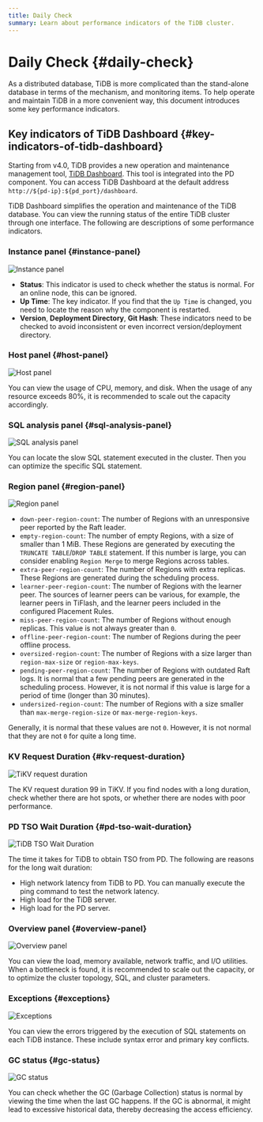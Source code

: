 ```yaml
---
title: Daily Check
summary: Learn about performance indicators of the TiDB cluster.
---
```


# Daily Check {#daily-check}

As a distributed database, TiDB is more complicated than the stand-alone database in terms of the mechanism, and monitoring items. To help operate and maintain TiDB in a more convenient way, this document introduces some key performance indicators.

## Key indicators of TiDB Dashboard {#key-indicators-of-tidb-dashboard}

Starting from v4.0, TiDB provides a new operation and maintenance management tool, [TiDB Dashboard](/dashboard/dashboard-intro.md). This tool is integrated into the PD component. You can access TiDB Dashboard at the default address `http://${pd-ip}:${pd_port}/dashboard`.

TiDB Dashboard simplifies the operation and maintenance of the TiDB database. You can view the running status of the entire TiDB cluster through one interface. The following are descriptions of some performance indicators.

### Instance panel {#instance-panel}

![Instance panel](/media/instance-status-panel.png)

-   **Status**: This indicator is used to check whether the status is normal. For an online node, this can be ignored.
-   **Up Time**: The key indicator. If you find that the `Up Time` is changed, you need to locate the reason why the component is restarted.
-   **Version**, **Deployment Directory**, **Git Hash**: These indicators need to be checked to avoid inconsistent or even incorrect version/deployment directory.

### Host panel {#host-panel}

![Host panel](/media/host-panel.png)

You can view the usage of CPU, memory, and disk. When the usage of any resource exceeds 80%, it is recommended to scale out the capacity accordingly.

### SQL analysis panel {#sql-analysis-panel}

![SQL analysis panel](/media/sql-analysis-panel.png)

You can locate the slow SQL statement executed in the cluster. Then you can optimize the specific SQL statement.

### Region panel {#region-panel}

![Region panel](/media/region-panel.png)

-   `down-peer-region-count`: The number of Regions with an unresponsive peer reported by the Raft leader.
-   `empty-region-count`: The number of empty Regions, with a size of smaller than 1 MiB. These Regions are generated by executing the `TRUNCATE TABLE`/`DROP TABLE` statement. If this number is large, you can consider enabling `Region Merge` to merge Regions across tables.
-   `extra-peer-region-count`: The number of Regions with extra replicas. These Regions are generated during the scheduling process.
-   `learner-peer-region-count`: The number of Regions with the learner peer. The sources of learner peers can be various, for example, the learner peers in TiFlash, and the learner peers included in the configured Placement Rules.
-   `miss-peer-region-count`: The number of Regions without enough replicas. This value is not always greater than `0`.
-   `offline-peer-region-count`: The number of Regions during the peer offline process.
-   `oversized-region-count`: The number of Regions with a size larger than `region-max-size` or `region-max-keys`.
-   `pending-peer-region-count`: The number of Regions with outdated Raft logs. It is normal that a few pending peers are generated in the scheduling process. However, it is not normal if this value is large for a period of time (longer than 30 minutes).
-   `undersized-region-count`: The number of Regions with a size smaller than `max-merge-region-size` or `max-merge-region-keys`.

Generally, it is normal that these values are not `0`. However, it is not normal that they are not `0` for quite a long time.

### KV Request Duration {#kv-request-duration}

![TiKV request duration](/media/kv-duration-panel.png)

The KV request duration 99 in TiKV. If you find nodes with a long duration, check whether there are hot spots, or whether there are nodes with poor performance.

### PD TSO Wait Duration {#pd-tso-wait-duration}

![TiDB TSO Wait Duration](/media/pd-duration-panel.png)

The time it takes for TiDB to obtain TSO from PD. The following are reasons for the long wait duration:

-   High network latency from TiDB to PD. You can manually execute the ping command to test the network latency.
-   High load for the TiDB server.
-   High load for the PD server.

### Overview panel {#overview-panel}

![Overview panel](/media/overview-panel.png)

You can view the load, memory available, network traffic, and I/O utilities. When a bottleneck is found, it is recommended to scale out the capacity, or to optimize the cluster topology, SQL, and cluster parameters.

### Exceptions {#exceptions}

![Exceptions](/media/failed-query-panel.png)

You can view the errors triggered by the execution of SQL statements on each TiDB instance. These include syntax error and primary key conflicts.

### GC status {#gc-status}

![GC status](/media/garbage-collation-panel.png)

You can check whether the GC (Garbage Collection) status is normal by viewing the time when the last GC happens. If the GC is abnormal, it might lead to excessive historical data, thereby decreasing the access efficiency.
